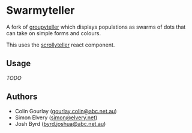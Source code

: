 # Swarmyteller

A fork of [groupyteller](https://github.com/abcnews/groupyteller) which displays populations as swarms of dots that can take on simple forms and colours.

This uses the [scrollyteller](https://github.com/abcnews/scrollyteller) react component.

## Usage

_TODO_

## Authors

- Colin Gourlay ([gourlay.colin@abc.net.au](mailto:gourlay.colin@abc.net.au))
- Simon Elvery ([simon@elvery.net](mailto:simon@elvery.net))
- Josh Byrd ([byrd.joshua@abc.net.au](mailto:joshua.byrd@abc.net.au))
